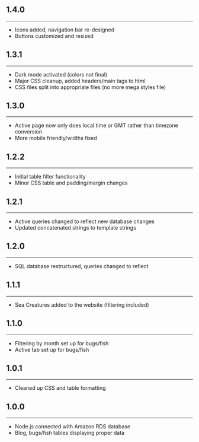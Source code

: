 ## 1.4.0
---
- Icons added, navigation bar re-designed
- Buttons customized and resized
## 1.3.1
---
- Dark mode activated (colors not final)
- Major CSS cleanup, added headers/main tags to html
- CSS files split into appropriate files (no more mega styles file)
## 1.3.0
---
- Active page now only does local time or GMT rather than timezone conversion
- More mobile friendly/widths fixed
## 1.2.2
---
- Initial table filter functionality
- Minor CSS table and padding/margin changes
## 1.2.1
---
- Active queries changed to reflect new database changes
- Updated concatenated strings to template strings
## 1.2.0
---
- SQL database restructured, queries changed to reflect
## 1.1.1
---
- Sea Creatures added to the website (filtering included)
## 1.1.0
---
- Filtering by month set up for bugs/fish
- Active tab set up for bugs/fish
## 1.0.1
---
- Cleaned up CSS and table formatting
## 1.0.0
---
- Node.js connected with Amazon RDS database
- Blog, bugs/fish tables displaying proper data
